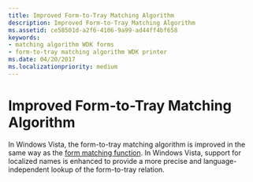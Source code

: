 ```yaml
---
title: Improved Form-to-Tray Matching Algorithm
description: Improved Form-to-Tray Matching Algorithm
ms.assetid: ce58501d-a2f6-4106-9a99-ad44ff4bf658
keywords:
- matching algorithm WDK forms
- form-to-tray matching algorithm WDK printer
ms.date: 04/20/2017
ms.localizationpriority: medium
---
```


# Improved Form-to-Tray Matching Algorithm


In Windows Vista, the form-to-tray matching algorithm is improved in the same way as the [form matching function](improved-form-matching-algorithm.md). In Windows Vista, support for localized names is enhanced to provide a more precise and language-independent lookup of the form-to-tray relation.

 

 




